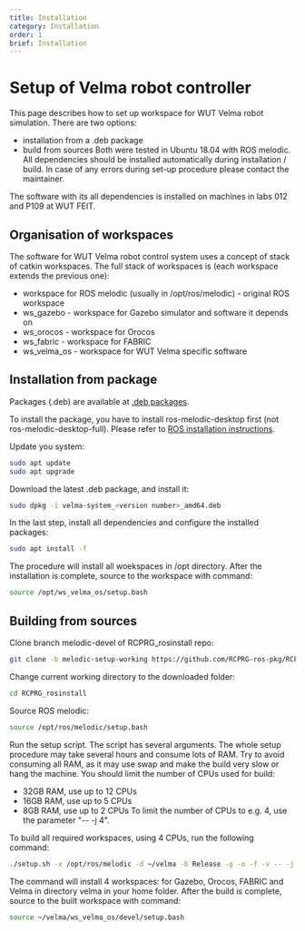 ```yaml
---
title: Installation
category: Installation
order: 1
brief: Installation
---
```


# Setup of Velma robot controller

This page describes how to set up workspace for WUT Velma robot simulation. There are two options:
* installation from a .deb package
* build from sources
Both were tested in Ubuntu 18.04 with ROS melodic.
All dependencies should be installed automatically during installation / build.
In case of any errors during set-up procedure please contact the maintainer.

The software with its all dependencies is installed on machines in labs 012 and P109 at WUT FEIT.


## Organisation of workspaces

The software for WUT Velma robot control system uses a concept of stack of catkin workspaces.
The full stack of workspaces is (each workspace extends the previous one):
* workspace for ROS melodic (usually in /opt/ros/melodic) - original ROS workspace
* ws_gazebo - workspace for Gazebo simulator and software it depends on
* ws_orocos - workspace for Orocos
* ws_fabric - workspace for FABRIC
* ws_velma_os - workspace for WUT Velma specific software


## Installation from package

Packages (.deb) are available at [.deb packages](https://cloud.robotyka.ia.pw.edu.pl/index.php/s/8H6CCC2Jac7sBE8).

To install the package, you have to install ros-melodic-desktop first (not ros-melodic-desktop-full). Please refer to [ROS installation instructions](http://wiki.ros.org/melodic/Installation/Ubuntu).

Update you system:
```bash
sudo apt update
sudo apt upgrade
```

Download the latest .deb package, and install it:
```bash
sudo dpkg -i velma-system_<version number>_amd64.deb
```
In the last step, install all dependencies and configure the installed packages:
```bash
sudo apt install -f
```

The procedure will install all woekspaces in /opt directory.
After the installation is complete, source to the workspace with command:

```bash
source /opt/ws_velma_os/setup.bash
```


## Building from sources

Clone branch melodic-devel of RCPRG_rosinstall repo:

```bash
git clone -b melodic-setup-working https://github.com/RCPRG-ros-pkg/RCPRG_rosinstall.git
```

Change current working directory to the downloaded folder:

```bash
cd RCPRG_rosinstall
```

Source ROS melodic:

```bash
source /opt/ros/melodic/setup.bash
```

Run the setup script. The script has several arguments.
The whole setup procedure may take several hours and consume lots of RAM.
Try to avoid consuming all RAM, as it may use swap and make the build very slow or hang the machine. You should limit the number of CPUs used for build:
* 32GB RAM, use up to 12 CPUs
* 16GB RAM, use up to 5 CPUs
* 8GB RAM, use up to 2 CPUs
To limit the number of CPUs to e.g. 4, use the parameter "-- -j 4".

To build all required workspaces, using 4 CPUs, run the following command:

```bash
./setup.sh -x /opt/ros/melodic -d ~/velma -b Release -g -o -f -v -- -j 4
```

The command will install 4 workspaces: for Gazebo, Orocos, FABRIC and Velma in directory velma in your home folder.
After the build is complete, source to the built workspace with command:

```bash
source ~/velma/ws_velma_os/devel/setup.bash
```
